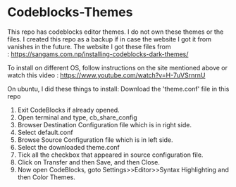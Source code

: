 # Codeblocks-Themes

This repo has codeblocks editor themes. I do not own these themes or the files. I created this repo as a backup if in case the website I got it from vanishes in the future. The website I got these files from : https://sangams.com.np/installing-codeblocks-dark-themes/

To install on different OS, follow instructions on the site mentioned above or watch this video : https://www.youtube.com/watch?v=H-7uVSrnrnU

On ubuntu, I did these things to install: Download the 'theme.conf' file in this repo

1. Exit CodeBlocks if already opened.
2. Open terminal and type, cb_share_config
3. Browser Destination Configuration file which is in right side.
4. Select default.conf
5. Browse Source Configuration file which is in left side.
6. Select the downloaded theme.conf
7. Tick all the checkbox that appeared in source configuration file.
8. Click on Transfer and then Save, and then Close.
9. Now open CodeBlocks, goto Settings>>Editor>>Syntax Highlighting and then Color Themes.
